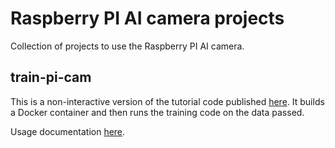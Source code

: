 # Raspberry PI AI camera projects

Collection of projects to use the Raspberry PI AI camera.

## train-pi-cam

This is a non-interactive version of the tutorial code published [here](https://github.com/SonySemiconductorSolutions/aitrios-rpi-tutorials-ai-model-training).
It builds a Docker container and then runs the training code on the data passed.

Usage documentation [here](train-pi-cam/README.md).
